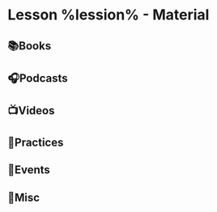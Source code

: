 # Lesson %lession% - Material

## 📚Books

## 🎧Podcasts

## 📺Videos

## 👟Practices

## 📃Events

## 🧸Misc
